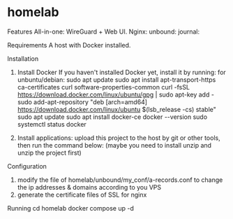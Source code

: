 # homelab
Features
All-in-one: WireGuard + Web UI.
Nginx: 
unbound:
journal:

Requirements
A host with Docker installed.

Installation
1. Install Docker
If you haven't installed Docker yet, install it by running:
for unbuntu/debian:
sudo apt update
sudo apt install apt-transport-https ca-certificates curl software-properties-common
curl -fsSL https://download.docker.com/linux/ubuntu/gpg | sudo apt-key add -
sudo add-apt-repository "deb [arch=amd64] https://download.docker.com/linux/ubuntu $(lsb_release -cs) stable"
sudo apt update
sudo apt install docker-ce
docker --version
sudo systemctl status docker

2. Install applications:
upload this project to the host by git or other tools, then run the command below:
(maybe you need to install unzip and unzip the project first)

Configuration
1. modify the file of homelab/unbound/my_conf/a-records.conf to change the ip addresses & domains according to you VPS
2. generate the certificate files of SSL for nginx

Running
cd homelab
docker compose up -d


